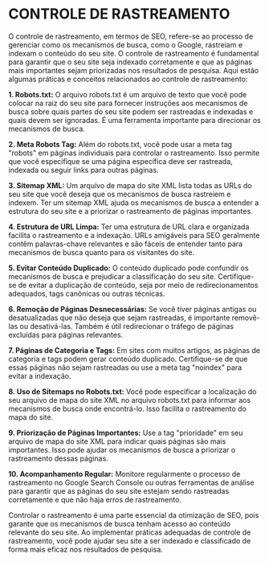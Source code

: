 # CONTROLE DE RASTREAMENTO
O controle de rastreamento, em termos de SEO, refere-se ao processo de gerenciar como os mecanismos de busca, como o Google, rastreiam e indexam o conteúdo do seu site. O controle de rastreamento é fundamental para garantir que o seu site seja indexado corretamente e que as páginas mais importantes sejam priorizadas nos resultados de pesquisa. Aqui estão algumas práticas e conceitos relacionados ao controle de rastreamento:

**1. Robots.txt:** O arquivo robots.txt é um arquivo de texto que você pode colocar na raiz do seu site para fornecer instruções aos mecanismos de busca sobre quais partes do seu site podem ser rastreadas e indexadas e quais devem ser ignoradas. É uma ferramenta importante para direcionar os mecanismos de busca.

**2. Meta Robots Tag:** Além do robots.txt, você pode usar a meta tag "robots" em páginas individuais para controlar o rastreamento. Isso permite que você especifique se uma página específica deve ser rastreada, indexada ou seguir links para outras páginas.

**3. Sitemap XML:** Um arquivo de mapa do site XML lista todas as URLs do seu site que você deseja que os mecanismos de busca rastreiem e indexem. Ter um sitemap XML ajuda os mecanismos de busca a entender a estrutura do seu site e a priorizar o rastreamento de páginas importantes.

**4. Estrutura de URL Limpa:** Ter uma estrutura de URL clara e organizada facilita o rastreamento e a indexação. URLs amigáveis para SEO geralmente contêm palavras-chave relevantes e são fáceis de entender tanto para mecanismos de busca quanto para os visitantes do site.

**5. Evitar Conteúdo Duplicado:** O conteúdo duplicado pode confundir os mecanismos de busca e prejudicar a classificação do seu site. Certifique-se de evitar a duplicação de conteúdo, seja por meio de redirecionamentos adequados, tags canônicas ou outras técnicas.

**6. Remoção de Páginas Desnecessárias:** Se você tiver páginas antigas ou desatualizadas que não deseja que sejam rastreadas, é importante removê-las ou desativá-las. Também é útil redirecionar o tráfego de páginas excluídas para páginas relevantes.

**7. Páginas de Categoria e Tags:** Em sites com muitos artigos, as páginas de categoria e tags podem gerar conteúdo duplicado. Certifique-se de que essas páginas não sejam rastreadas ou use a meta tag "noindex" para evitar a indexação.

**8. Uso de Sitemaps no Robots.txt:** Você pode especificar a localização do seu arquivo de mapa do site XML no arquivo robots.txt para informar aos mecanismos de busca onde encontrá-lo. Isso facilita o rastreamento do mapa do site.

**9. Priorização de Páginas Importantes:** Use a tag "prioridade" em seu arquivo de mapa do site XML para indicar quais páginas são mais importantes. Isso pode ajudar os mecanismos de busca a priorizar o rastreamento dessas páginas.

**10. Acompanhamento Regular:** Monitore regularmente o processo de rastreamento no Google Search Console ou outras ferramentas de análise para garantir que as páginas do seu site estejam sendo rastreadas corretamente e que não haja erros de rastreamento.

Controlar o rastreamento é uma parte essencial da otimização de SEO, pois garante que os mecanismos de busca tenham acesso ao conteúdo relevante do seu site. Ao implementar práticas adequadas de controle de rastreamento, você pode ajudar seu site a ser indexado e classificado de forma mais eficaz nos resultados de pesquisa.